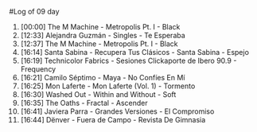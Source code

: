 #Log of 09 day

1. [00:00] The M Machine - Metropolis Pt. I - Black
1. [12:33] Alejandra Guzmán - Singles - Te Esperaba
1. [12:37] The M Machine - Metropolis Pt. I - Black
1. [16:14] Santa Sabina - Recupera Tus Clásicos - Santa Sabina - Espejo
1. [16:19] Technicolor Fabrics - Sesiones Clickaporte de Ibero 90.9 - Frequency
1. [16:21] Camilo Séptimo - Maya - No Confíes En Mí
1. [16:25] Mon Laferte - Mon Laferte (Vol. 1) - Tormento
1. [16:30] Washed Out - Within and Without - Soft
1. [16:35] The Oaths - Fractal - Ascender
1. [16:41] Javiera Parra - Grandes Versiones - El Compromiso
1. [16:44] Dënver - Fuera de Campo - Revista De Gimnasia
